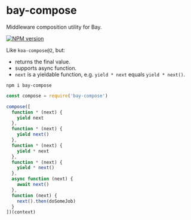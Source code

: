 # bay-compose

Middleware composition utility for Bay.

[![NPM version][npm-image]][npm-url]

Like `koa-compose@2`, but:

- returns the final value.
- supports async function.
- `next` is a yieldable function, e.g. `yield * next` equals `yield * next()`.

```
npm i bay-compose
```

```js
const compose = require('bay-compose')

compose([
  function * (next) {
    yield next
  },
  function * (next) {
    yield next()
  },
  function * (next) {
    yield * next
  },
  function * (next) {
    yield * next()
  },
  async function (next) {
    await next()
  },
  function (next) {
    next().then(doSomeJob)
  }
])(context)
```

[npm-url]: https://npmjs.org/package/bay-compose
[npm-image]: http://img.shields.io/npm/v/bay-compose.svg?style=flat-square

